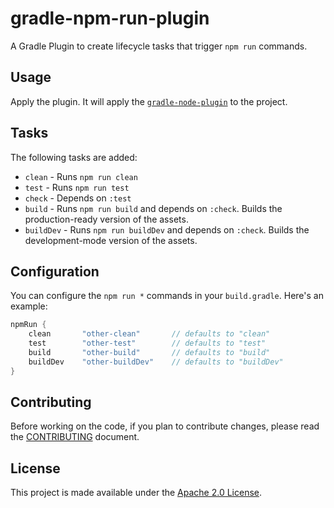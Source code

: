 gradle-npm-run-plugin
=====================

A Gradle Plugin to create lifecycle tasks that trigger `npm run` commands.

Usage
-----
Apply the plugin. It will apply the [`gradle-node-plugin`][gradle-node-project] to the project.


Tasks
-----
The following tasks are added:

- `clean` - Runs `npm run clean`
- `test` - Runs `npm run test`
- `check` - Depends on `:test`
- `build` - Runs `npm run build` and depends on `:check`. Builds the production-ready version of the assets.
- `buildDev` - Runs `npm run buildDev` and depends on `:check`. Builds the development-mode version of the assets.


Configuration
-------------
You can configure the `npm run *` commands in your `build.gradle`. Here's an example:

```groovy
npmRun {
    clean       "other-clean"       // defaults to "clean"
    test        "other-test"        // defaults to "test"
    build       "other-build"       // defaults to "build"
    buildDev    "other-buildDev"    // defaults to "buildDev"
}
```


Contributing
------------
Before working on the code, if you plan to contribute changes, please read the [CONTRIBUTING](CONTRIBUTING.md) document.


License
-------
This project is made available under the [Apache 2.0 License][license].


[gradle-node-project]: https://github.com/srs/gradle-node-plugin
[license]: http://www.apache.org/licenses/LICENSE-2.0
